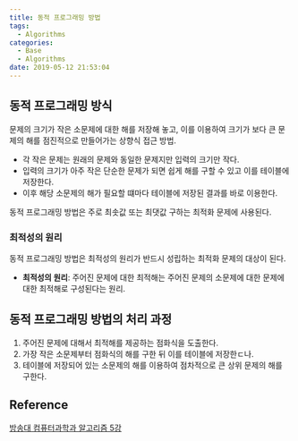 ```yaml
---
title: 동적 프로그래밍 방법
tags:
  - Algorithms
categories:
  - Base
  - Algorithms
date: 2019-05-12 21:53:04
---
```


## 동적 프로그래밍 방식
문제의 크기가 작은 소문제에 대한 해를 저장해 놓고, 이를 이용하여 크기가 보다 큰 문제의 해를 점진적으로 만들어가는 상향식 접근 방법.

- 각 작은 문제는 원래의 문제와 동일한 문제지만 입력의 크기만 작다.
- 입력의 크기가 아주 작은 단순한 문제가 되면 쉽게 해를 구할 수 있고 이를 테이블에 저장한다.
- 이후 해당 소문제의 해가 필요할 떄마다 테이블에 저장된 결과를 바로 이용한다.

동적 프로그래밍 방법은 주로 최솟값 또는 최댓값 구하는 최적화 문제에 사용된다.

### 최적성의 원리
동적 프로그래밍 방법은 최적성의 원리가 반드시 성립하는 최적화 문제의 대상이 된다. 

- **최적성의 원리**: 주어진 문제에 대한 최적해는 주어진 문제의 소문제에 대한 문제에 대한 최적해로 구성된다는 원리.

## 동적 프로그래밍 방법의 처리 과정
1. 주어진 문제에 대해서 최적해를 제공하는 점화식을 도출한다.
2. 가장 작은 소문제부터 점화식의 해를 구한 뒤 이를 테이블에 저장한ㄷ나.
3. 테이블에 저장되어 있는 소문제의 해를 이용하여 점차적으로 큰 상위 문제의 해를 구한다.

## Reference 
[방송대 컴퓨터과학과 알고리즘 5강](http://press.knou.ac.kr/goods/textBookView.do?condCmdtCode=9788920026935&condLscValue=001&condYr=&condSmst=)
